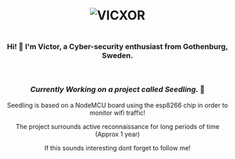 <body>
  <head>
  </head>
<h1 align="center">
  <br>
  <a> <img src="https://i.imgur.com/1psZJ4k.png" alt="VICXOR"></a>
</h1>
<h3 align="center">
  <br>
 Hi! 👋 I'm Victor, a Cyber-security enthusiast from Gothenburg, Sweden.
</h3>
<br>
<h3 align="center"> <i>Currently Working on a project called Seedling.</i> 🌱 </h3>
<p align="center"> Seedling is based on a NodeMCU board using the esp8266 chip in order to monitor wifi traffic! </p>
<p align="center"> The project surrounds active reconnaissance for long periods of time (Approx 1 year)</p>
<p align="center"> If this sounds interesting dont forget to follow me!</p>
</body>

